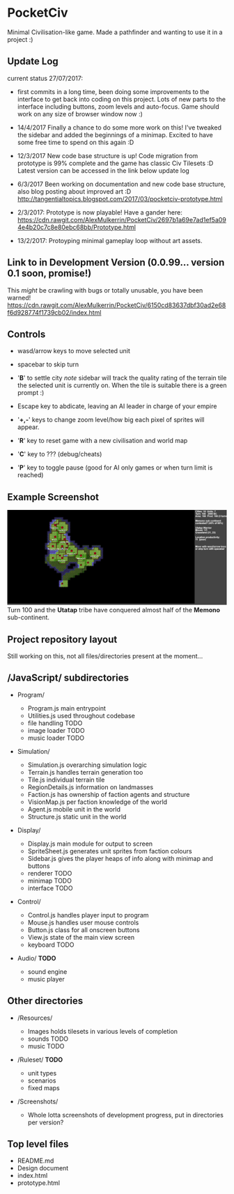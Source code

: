 # PocketCiv
Minimal Civilisation-like game. Made a pathfinder and wanting to use it in a project :)

## Update Log
current status 27/07/2017:
- first commits in a long time, been doing some improvements to the interface to get back into coding on this project. Lots of new parts to the interface including buttons, zoom levels and auto-focus. Game should work on any size of browser window now :)

- 14/4/2017 Finally a chance to do some more work on this! I've tweaked the sidebar and added the beginnings of a minimap. Excited to have some free time to spend on this again :D

- 12/3/2017 New code base structure is up! Code migration from prototype is 99% complete and the game has classic Civ Tilesets :D Latest version can be accessed in the link below update log

- 6/3/2017 Been working on documentation and new code base structure, also blog posting about improved art :D 
http://tangentialtopics.blogspot.com/2017/03/pocketciv-prototype.html
 
- 2/3/2017: Prototype is now playable! Have a gander here:
https://cdn.rawgit.com/AlexMulkerrin/PocketCiv/2697b1a69e7ad1ef5a094e4b20c7c8e80ebc68bb/Prototype.html
- 13/2/2017: Protoyping minimal gameplay loop without art assets.

## Link to in Development Version (0.0.99... version 0.1 soon, promise!)
This *might* be crawling with bugs or totally unusable, you have been warned!
https://cdn.rawgit.com/AlexMulkerrin/PocketCiv/6150cd83637dbf30ad2e68f6d928774f1739cb02/index.html

## Controls
* wasd/arrow keys to move selected unit
* spacebar to skip turn
* '**B**' to settle city *note* sidebar will track the quality rating of the terrain tile the selected unit is currently on. When the tile is suitable there is a green prompt :)

* Escape key to abdicate, leaving an AI leader in charge of your empire
* '**+,-**' keys to change zoom level/how big each pixel of sprites will appear.
* '**R**' key to reset game with a new civilisation and world map
* '**C**' key to ??? (debug/cheats)
* '**P**' key to toggle pause (good for AI only games or when turn limit is reached)

## Example Screenshot
![What your empire will hopefully look like](https://github.com/AlexMulkerrin/PocketCiv/blob/master/Screenshots/example%20100%20turns.png)
Turn 100 and the **Utatap** tribe have conquered almost half of the **Memono** sub-continent.


## Project repository layout
Still working on this, not all files/directories present at the moment...

## /JavaScript/ subdirectories
* Program/
  - Program.js main entrypoint
  - Utilities.js used throughout codebase
  - file handling TODO
  - image loader TODO
  - music loader TODO
 
* Simulation/
  - Simulation.js overarching simulation logic
  - Terrain.js handles terrain generation too
  - Tile.js individual terrain tile
  - RegionDetails.js information on landmasses
  - Faction.js has ownership of faction agents and structure
  - VisionMap.js per faction knowledge of the world
  - Agent.js mobile unit in the world
  - Structure.js static unit in the world
 
* Display/
  - Display.js main module for output to screen
  - SpriteSheet.js generates unit sprites from faction colours
  - Sidebar.js gives the player heaps of info along with minimap and buttons
  - renderer TODO
  - minimap TODO
  - interface  TODO

* Control/
  - Control.js handles player input to program
  - Mouse.js handles user mouse controls
  - Button.js class for all onscreen buttons
  - View.js state of the main view screen
  - keyboard TODO

* Audio/ **TODO**
  - sound engine 
  - music player 

## Other directories
* /Resources/
  - Images holds tilesets in various levels of completion
  - sounds TODO
  - music TODO

* /Ruleset/ **TODO**
  - unit types
  - scenarios
  - fixed maps

* /Screenshots/
  - Whole lotta screenshots of development progress, put in directories per version?

## Top level files
* README.md
* Design document
* index.html
* prototype.html

